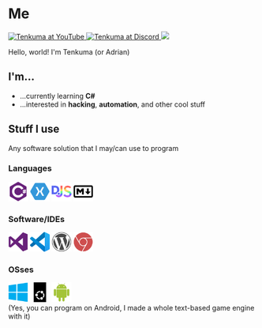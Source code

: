 # Me

<div id="badges">
  <a href="https://www.youtube.com/@tenkuma">
  <img src="https://img.shields.io/badge/Tenkuma-black?logo=youtube&logoColor=red&style=flat-square" alt="Tenkuma at YouTube"/>
  </a>
  <a href="discordapp.com/users/681643259764015116">
  <img src="https://img.shields.io/badge/@tenkuma.-black?logo=discord&logoColor=blue&style=flat-square" alt="Tenkuma at Discord"/>
  </a>
  <img <img src="https://komarev.com/ghpvc/?username=adrianvic&style=flat-square&color=gray"/>
</div>

Hello, world! I'm Tenkuma (or Adrian)
## I'm...
- ...currently learning **C#**
- ...interested in **hacking**, **automation**, and other cool stuff
## Stuff I use
Any software solution that I may/can use to program
### Languages
<div>
  <img src="https://github.com/devicons/devicon/blob/master/icons/csharp/csharp-plain.svg" title="C#" alt="C#" width="40" height="40"/>
  <img src="https://github.com/devicons/devicon/blob/master/icons/xamarin/xamarin-original.svg" title="Xamarin" alt="Xamarin" width="40" height="40"/>
  <img src="https://github.com/devicons/devicon/blob/master/icons/discordjs/discordjs-original.svg" title="Discord.JS" alt="Discord.JS" width="40" height="40"/>
  <img src="https://github.com/devicons/devicon/blob/master/icons/markdown/markdown-original.svg" title="Markdown" alt="Markdown" width="40" height="40"/>
</div>

### Software/IDEs
<div>
  <img src="https://github.com/devicons/devicon/blob/master/icons/visualstudio/visualstudio-plain.svg" title="Visual Studio" alt="Visual Studio" width="40" height="40"/>
  <img src="https://github.com/devicons/devicon/blob/master/icons/vscode/vscode-original.svg" title="Visual Studio Code" alt="Visual Studio Code" width="40" height="40"/>
  <img src="https://github.com/devicons/devicon/blob/master/icons/wordpress/wordpress-plain.svg" title="Wordpress" alt="Wordpress" width="40" height="40"/>
  <img src="https://github.com/devicons/devicon/blob/master/icons/chrome/chrome-plain.svg" title="Chrome" alt="Chrome" width="40" height="40"/>
</div>

### OSses
<div>
  <img src="https://github.com/devicons/devicon/blob/master/icons/windows8/windows8-original.svg" title="Windows" alt="Windows" width="40" height="40"/>
  <img src="https://github.com/devicons/devicon/blob/master/icons/ubuntu/ubuntu-plain.svg" title="Ubuntu" alt="Ubuntu" width="40" height="40"/>
  <img src="https://github.com/devicons/devicon/blob/master/icons/android/android-plain.svg" title="Android" alt="Android" width="40" height="40"/>
</div>
(Yes, you can program on Android, I made a whole text-based game engine with it)
